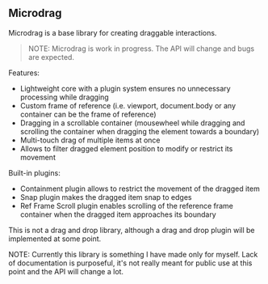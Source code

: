 ## Microdrag

Microdrag is a base library for creating draggable interactions. 

> NOTE: Microdrag is work in progress. The API will change and bugs are expected.

Features:
- Lightweight core with a plugin system ensures no unnecessary processing while dragging
- Custom frame of reference (i.e. viewport, document.body or any container can be the frame of reference)
- Dragging in a scrollable container (mousewheel while dragging and scrolling the container when dragging the element towards a boundary)
- Multi-touch drag of multiple items at once
- Allows to filter dragged element position to modify or restrict its movement

Built-in plugins:
- Containment plugin allows to restrict the movement of the dragged item
- Snap plugin makes the dragged item snap to edges
- Ref Frame Scroll plugin enables scrolling of the reference frame container when the dragged item approaches its boundary

This is not a drag and drop library, although a drag and drop plugin will be implemented at some point.

NOTE: Currently this library is something I have made only for myself. Lack of documentation is purposeful, it's not really meant for public use at this point and the API will change a lot.